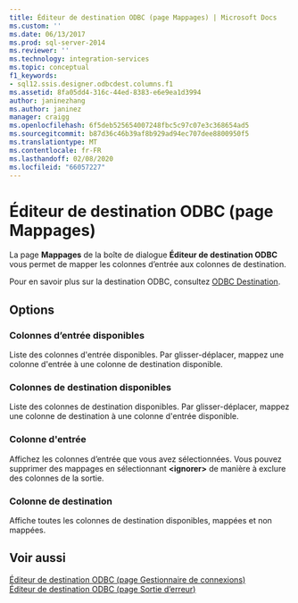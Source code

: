 ```yaml
---
title: Éditeur de destination ODBC (page Mappages) | Microsoft Docs
ms.custom: ''
ms.date: 06/13/2017
ms.prod: sql-server-2014
ms.reviewer: ''
ms.technology: integration-services
ms.topic: conceptual
f1_keywords:
- sql12.ssis.designer.odbcdest.columns.f1
ms.assetid: 8fa05dd4-316c-44ed-8383-e6e9ea1d3994
author: janinezhang
ms.author: janinez
manager: craigg
ms.openlocfilehash: 6f5deb525654007248fbc5c97c07e3c368654ad5
ms.sourcegitcommit: b87d36c46b39af8b929ad94ec707dee8800950f5
ms.translationtype: MT
ms.contentlocale: fr-FR
ms.lasthandoff: 02/08/2020
ms.locfileid: "66057227"
---
```

# <a name="odbc-destination-editor-mappings-page"></a>Éditeur de destination ODBC (page Mappages)
  La page **Mappages** de la boîte de dialogue **Éditeur de destination ODBC** vous permet de mapper les colonnes d’entrée aux colonnes de destination.  
  
 Pour en savoir plus sur la destination ODBC, consultez [ODBC Destination](data-flow/odbc-destination.md).  
  
## <a name="options"></a>Options  
  
### <a name="available-input-columns"></a>Colonnes d’entrée disponibles  
 Liste des colonnes d'entrée disponibles. Par glisser-déplacer, mappez une colonne d'entrée à une colonne de destination disponible.  
  
### <a name="available-destination-columns"></a>Colonnes de destination disponibles  
 Liste des colonnes de destination disponibles. Par glisser-déplacer, mappez une colonne de destination à une colonne d'entrée disponible.  
  
### <a name="input-column"></a>Colonne d'entrée  
 Affichez les colonnes d’entrée que vous avez sélectionnées. Vous pouvez supprimer des mappages en sélectionnant **\<ignorer>** de manière à exclure des colonnes de la sortie.  
  
### <a name="destination-column"></a>Colonne de destination  
 Affiche toutes les colonnes de destination disponibles, mappées et non mappées.  
  
## <a name="see-also"></a>Voir aussi  
 [Éditeur de destination ODBC &#40;page Gestionnaire de connexions&#41;](../../2014/integration-services/odbc-destination-editor-connection-manager-page.md)   
 [Éditeur de destination ODBC &#40;page Sortie d’erreur&#41;](../../2014/integration-services/odbc-destination-editor-error-output-page.md)  
  
  
